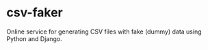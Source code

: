 # csv-faker
Online service for generating CSV files with fake (dummy) data using Python and Django.
